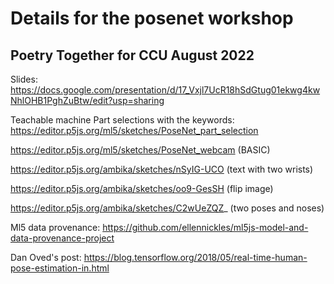 # Details for the posenet workshop
## Poetry Together for CCU August 2022

Slides: https://docs.google.com/presentation/d/17_Vxjl7UcR18hSdGtug01ekwg4kwNhlOHB1PghZuBtw/edit?usp=sharing

Teachable machine
Part selections with the keywords: https://editor.p5js.org/ml5/sketches/PoseNet_part_selection

https://editor.p5js.org/ml5/sketches/PoseNet_webcam (BASIC)

https://editor.p5js.org/ambika/sketches/nSyIG-UCO (text with two wrists)

https://editor.p5js.org/ambika/sketches/oo9-GesSH (flip image)

https://editor.p5js.org/ambika/sketches/C2wUeZQZ_ (two poses and noses)


Ml5 data provenance: https://github.com/ellennickles/ml5js-model-and-data-provenance-project

Dan Oved's post: https://blog.tensorflow.org/2018/05/real-time-human-pose-estimation-in.html
